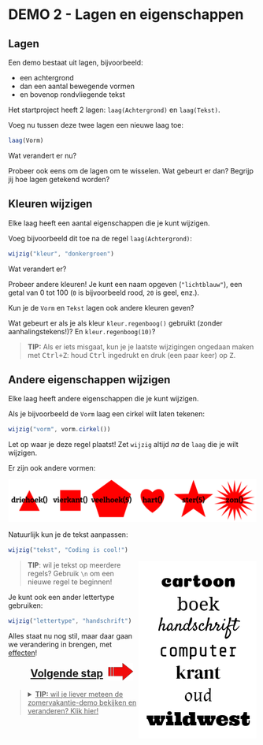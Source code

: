 # DEMO 2 - Lagen en eigenschappen


## Lagen

Een demo bestaat uit lagen, bijvoorbeeld:

- een achtergrond
- dan een aantal bewegende vormen
- en bovenop rondvliegende tekst

Het startproject heeft 2 lagen: `laag(Achtergrond)` en `laag(Tekst)`.

Voeg nu tussen deze twee lagen een nieuwe laag toe:

```js
laag(Vorm)
```

Wat verandert er nu?

Probeer ook eens om de lagen om te wisselen. Wat gebeurt er dan? Begrijp jij hoe lagen getekend worden?


## Kleuren wijzigen

Elke laag heeft een aantal eigenschappen die je kunt wijzigen.

Voeg bijvoorbeeld dit toe na de regel `laag(Achtergrond)`:

```js
wijzig("kleur", "donkergroen")
```

Wat verandert er?

Probeer andere kleuren! Je kunt een naam opgeven (`"lichtblauw"`), een getal van 0 tot 100 (`0` is bijvoorbeeld rood, `20` is geel, enz.).

Kun je de `Vorm` en `Tekst` lagen ook andere kleuren geven?

Wat gebeurt er als je als kleur `kleur.regenboog()` gebruikt (zonder aanhalingstekens!)? En `kleur.regenboog(10)`?

> **TIP:** Als er iets misgaat, kun je je laatste wijzigingen ongedaan maken met <kbd>Ctrl+Z</kbd>: houd <kbd>Ctrl</kbd> ingedrukt en druk (een paar keer) op <kbd>Z</kbd>.



## Andere eigenschappen wijzigen

Elke laag heeft andere eigenschappen die je kunt wijzigen.

Als je bijvoorbeeld de `Vorm` laag een cirkel wilt laten tekenen:

```js
wijzig("vorm", vorm.cirkel())
```

Let op waar je deze regel plaatst! Zet `wijzig` altijd *na* de `laag` die je wilt wijzigen.

Er zijn ook andere vormen:

![vormen](./images/vormen.png)

Natuurlijk kun je de tekst aanpassen:

```js
wijzig("tekst", "Coding is cool!")
```

<img style='float: right;' src='./images/lettertypes.png' alt='lettertypes' />

> **TIP**: wil je tekst op meerdere regels? Gebruik `\n` om een nieuwe regel te beginnen!

Je kunt ook een ander lettertype gebruiken:

```js
wijzig("lettertype", "handschrift")
```

Alles staat nu nog stil, maar daar gaan we verandering in brengen, met [effecten](3%20-%20effecten.html)!

<p style='font-size: 150%; font-weight: bold; text-align: right;'>
    <a href='./3%20-%20effecten.html'>Volgende stap <img style='margin: -0.4em 0.5em; float: right; width: 10%' src='images/arrow.png'></a>
</p>

<blockquote>
<details>
  <summary><u><b>TIP:</b> wil je liever meteen de zomervakantie-demo bekijken en veranderen? Klik hier!</u></summary>

<p>In plaats van stap voor stap leren kun je ook in het diepe springen en zelf met de code van de zomervakantie-demo spelen:</p>

<ul>
<li><a target='_blank' href='voorbeeld/zomervakantie/'>Draai de demo</a></li>
<li><a target='_blank' href='voorbeeld/zomervakantie/demo.js'>Bekijk de code</a> (kopieer/plak stukjes in je eigen demo!)</li>
</ul>

</details>
</blockquote>